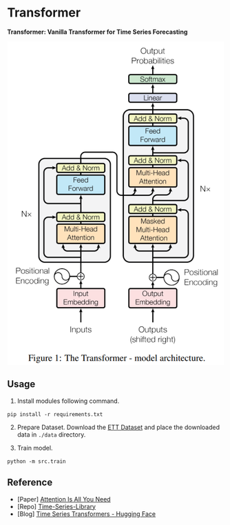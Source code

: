 # Transformer

**Transformer: Vanilla Transformer for Time Series Forecasting**

![](./img/transformer.png)

## Usage

1. Install modules following command.

```
pip install -r requirements.txt
```

2. Prepare Dataset. Download the [ETT Dataset](https://github.com/zhouhaoyi/ETDataset) and place the downloaded data in `./data` directory.

3. Train model.

```
python -m src.train
```

## Reference

- [Paper] [Attention Is All You Need](https://arxiv.org/abs/1706.03762)
- [Repo] [Time-Series-Library](https://github.com/thuml/Time-Series-Library)
- [Blog] [Time Series Transformers - Hugging Face](https://huggingface.co/docs/transformers/model_doc/time_series_transformer)
